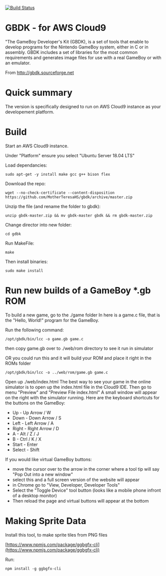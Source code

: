 [![Build Status](https://travis-ci.org/gheja/gbdk.svg?branch=master)](https://travis-ci.org/gheja/gbdk)

GBDK - for AWS Cloud9
=====================

"The GameBoy Developer's Kit (GBDK), is a set of tools that enable to
develop programs for the Nintendo GameBoy system, either in C or in
assembly. GBDK includes a set of libraries for the most common
requirements and generates image files for use with a real GameBoy or
with an emulator.

From http://gbdk.sourceforge.net

Quick summary
=============

The version is specifically designed to run on AWS Cloud9 instance as your developement platform.

Build
=====

Start an AWS Cloud9 instance.

Under "Platform" ensure you select "Ubuntu Server 18.04 LTS"

Load dependancies: 
```
sudo apt-get -y install make gcc g++ bison flex
```

Download the repo: 
```
wget --no-check-certificate --content-disposition https://github.com/MotherTeresaHS/gbdk/archive/master.zip
```

Unzip the file (and rename the folder to gbdk): 
```
unzip gbdk-master.zip && mv gbdk-master gbdk && rm gbdk-master.zip
```

Change director into new folder: 
```
cd gdbk
```

Run MakeFile: 
```
make
```

Then install binaries: 
```
sudo make install
```

Run new builds of a GameBoy *.gb ROM
====================================

To build a new game, go to the ./game folder
In here is a game.c file, that is the "Hello, World!" program for the GameBoy.

Run the following command:
```
/opt/gbdk/bin/lcc -o game.gb game.c
```
then copy game.gb over to ./web/rom directory to see it run in simulator

OR you could run this and it will build your ROM and place it right in the ROMs folder
```
/opt/gbdk/bin/lcc -o ../web/rom/game.gb game.c
```

Open up ./web/index.html
The best way to see your game in the online simulator is to open up the index.html file in the Cloud9 IDE.
Then go to menu "Preview" and "Preview File index.html"
A small window will appear on the right with the simulator running.
Here are the keyboard shortcuts for the buttons on the GameBoy:
* Up - Up Arrow / W
* Down - Down Arrow / S
* Left - Left Arrow / A
* Right - Right Arrow / D
* A - Alt / Z / J
* B - Ctrl / K / X
* Start - Enter
* Select - Shift

If you would like virtual GameBoy buttons:
* move the cursor over to the arrow in the corner where a tool tip will say "Pop Out into a new window"
* select this and a full screen version of the website will appear
* in Chrome go to "View, Developer, Developer Tools"
* Select the "Toggle Device" tool button (looks like a mobile phone infront of a desktop monitor)
* Then reload the page and virtual buttons will appear at the bottom

Making Sprite Data
==================

Install this tool, to make sprite tiles from PNG files

[https://www.npmjs.com/package/ggbgfx-cli](https://www.npmjs.com/package/ggbgfx-cli)

Run: 
```
npm install -g ggbgfx-cli
```
